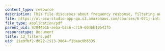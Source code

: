 ```yaml
---
content_type: resource
description: This file discusses about frequency response, filtering and filters.
file: https://ol-ocw-studio-app-qa.s3.amazonaws.com/courses/6-071j-introduction-to-electronics-signals-and-measurement-spring-2006/21e9fbf2dd2229133864f1baac0b6335_12_filters.pdf
file_type: application/pdf
parent_uid: 9384461b-aeba-b2c6-c719-60dbb10543fb
resourcetype: Document
title: 12_filters.pdf
uid: 21e9fbf2-dd22-2913-3864-f1baac0b6335
---
```

